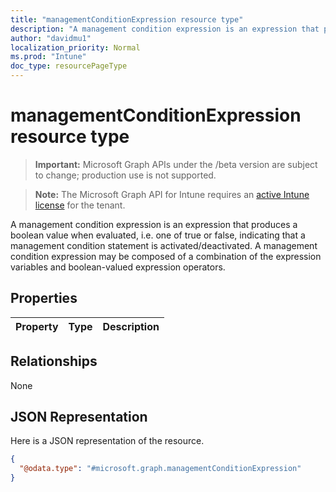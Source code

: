 ```yaml
---
title: "managementConditionExpression resource type"
description: "A management condition expression is an expression that produces a boolean value when evaluated, i.e. one of true or false, indicating that a management condition statement is activated/deactivated. A management condition expression may be composed of a combination of the expression variables and boolean-valued expression operators."
author: "davidmu1"
localization_priority: Normal
ms.prod: "Intune"
doc_type: resourcePageType
---
```


# managementConditionExpression resource type

> **Important:** Microsoft Graph APIs under the /beta version are subject to change; production use is not supported.

> **Note:** The Microsoft Graph API for Intune requires an [active Intune license](https://go.microsoft.com/fwlink/?linkid=839381) for the tenant.

A management condition expression is an expression that produces a boolean value when evaluated, i.e. one of true or false, indicating that a management condition statement is activated/deactivated. A management condition expression may be composed of a combination of the expression variables and boolean-valued expression operators.

## Properties
|Property|Type|Description|
|:---|:---|:---|

## Relationships
None

## JSON Representation
Here is a JSON representation of the resource.
<!-- {
  "blockType": "resource",
  "@odata.type": "microsoft.graph.managementConditionExpression"
}
-->
``` json
{
  "@odata.type": "#microsoft.graph.managementConditionExpression"
}
```



